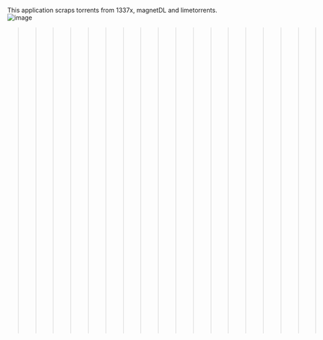 This application scraps torrents from 1337x, magnetDL and limetorrents.
![image](https://github.com/KR0WLEY/torrentier/assets/50808176/fd8b09ab-cbe8-4500-a825-e0b04423f40c)
>>>>>>>>>>>>>>>>>>>>>>>>>>>>>>>>>[Download](https://github.com/KR0WLEY/torrentier/releases/download/v1.0.2/torrentier.v1.0.2.zip)>>>>>>>>>>>>>>>>>>>>>>>>>>>>>>>>>
